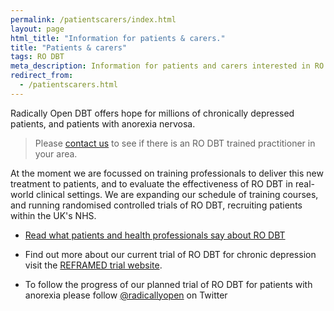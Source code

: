 ```yaml
---
permalink: /patientscarers/index.html
layout: page
html_title: "Information for patients & carers."
title: "Patients & carers"
tags: RO DBT
meta_description: Information for patients and carers interested in RO DBT
redirect_from:
  - /patientscarers.html
---
```



<!-- ![](/images/holdinghands.png) -->


Radically Open DBT offers hope for millions of chronically depressed patients, and patients with anorexia nervosa.

> Please [contact us](/contact/) to see if there is an RO DBT trained practitioner in your area.

At the moment we are focussed on training professionals to deliver this new treatment to patients, and to evaluate the effectiveness of RO DBT in real-world clinical settings. We are expanding our schedule of training courses, and running randomised controlled trials of RO DBT, recruiting patients within the UK's NHS.

- [Read what patients and health professionals say about RO DBT](/about/quotes/)

- Find out more about our current trial of RO DBT for chronic depression visit the [REFRAMED trial website](http://www.reframed.org.uk).

- To follow the progress of our planned trial of RO DBT for patients with anorexia please follow [@radicallyopen](http://twitter.com/radicallyopen) on Twitter



